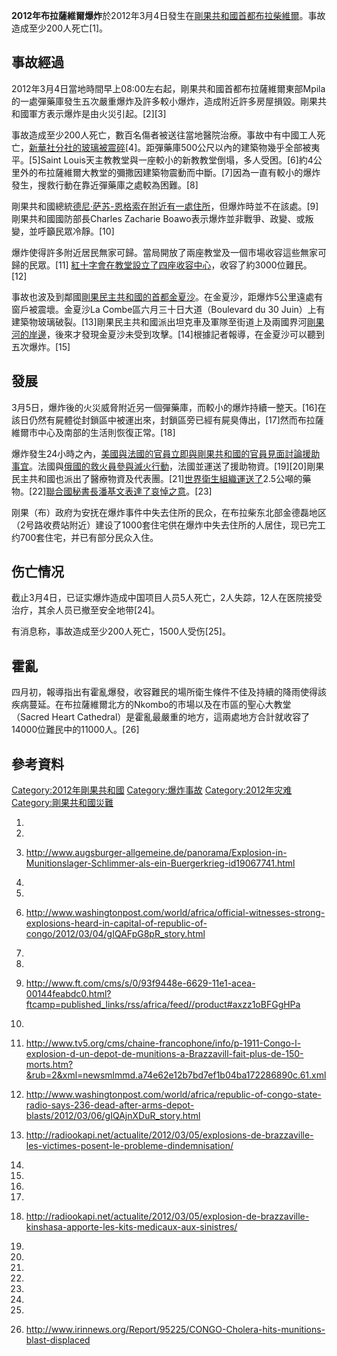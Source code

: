 **2012年布拉薩維爾爆炸**於2012年3月4日發生在[剛果共和國首都](https://zh.wikipedia.org/wiki/剛果共和國 "wikilink")[布拉柴維爾](https://zh.wikipedia.org/wiki/布拉柴維爾 "wikilink")。事故造成至少200人死亡\[1\]。

## 事故經過

2012年3月4日當地時間早上08:00左右起，剛果共和國首都布拉薩維爾東部Mpila的一處彈藥庫發生五次嚴重爆炸及許多較小爆炸，造成附近許多房屋損毀。剛果共和國軍方表示爆炸是由火災引起。\[2\]\[3\]

事故造成至少200人死亡，數百名傷者被送往當地醫院治療。事故中有中國工人死亡，[新華社分社的玻璃被震碎](https://zh.wikipedia.org/wiki/新華社 "wikilink")\[4\]。距彈藥庫500公尺以內的建築物幾乎全部被夷平。\[5\]Saint
Louis天主教教堂與一座較小的新教教堂倒塌，多人受困。\[6\]約4公里外的布拉薩維爾大教堂的彌撒因建築物震動而中斷。\[7\]因為一直有較小的爆炸發生，搜救行動在靠近彈藥庫之處較為困難。\[8\]

剛果共和國總統[德尼·萨苏-恩格索在附近有一處住所](../Page/德尼·萨苏-恩格索.md "wikilink")，但爆炸時並不在該處。\[9\]剛果共和國國防部長Charles
Zacharie Boawo表示爆炸並非戰爭、政變、或叛變，並呼籲民眾冷靜。\[10\]

爆炸使得許多附近居民無家可歸。當局開放了兩座教堂及一個市場收容這些無家可歸的民眾。\[11\]
[紅十字會在教堂設立了四座收容中心](https://zh.wikipedia.org/wiki/紅十字會 "wikilink")，收容了約3000位難民。\[12\]

事故也波及到鄰國[剛果民主共和國的首都](https://zh.wikipedia.org/wiki/剛果民主共和國 "wikilink")[金夏沙](../Page/金夏沙.md "wikilink")。在金夏沙，距爆炸5公里遠處有窗戶被震壞。金夏沙La
Combe區六月三十日大道（Boulevard du 30
Juin）上有建築物玻璃破裂。\[13\]剛果民主共和國派出坦克車及軍隊至街道上及兩國界河[剛果河的岸邊](https://zh.wikipedia.org/wiki/剛果河 "wikilink")，後來才發現金夏沙未受到攻擊。\[14\]根據記者報導，在金夏沙可以聽到五次爆炸。\[15\]

## 發展

3月5日，爆炸後的火災威脅附近另一個彈藥庫，而較小的爆炸持續一整天。\[16\]在該日仍然有屍體從封鎖區中被運出來，封鎖區旁已經有屍臭傳出，\[17\]然而布拉薩維爾市中心及南部的生活則恢復正常。\[18\]

爆炸發生24小時之內，[美國與](https://zh.wikipedia.org/wiki/美國 "wikilink")[法國的官員立即與剛果共和國的官員見面討論援助事宜](https://zh.wikipedia.org/wiki/法國 "wikilink")。法國與[俄國的救火員參與滅火行動](https://zh.wikipedia.org/wiki/俄國 "wikilink")，法國並運送了援助物資。\[19\]\[20\]剛果民主共和國也派出了醫療物資及代表團。\[21\][世界衛生組織運送了](https://zh.wikipedia.org/wiki/世界衛生組織 "wikilink")2.5公噸的藥物。\[22\][聯合國秘書長](https://zh.wikipedia.org/wiki/聯合國 "wikilink")[潘基文表達了哀悼之意](../Page/潘基文.md "wikilink")。\[23\]

刚果（布）政府为安抚在爆炸事件中失去住所的民众，在布拉柴东北部金德磊地区（2号路收费站附近）建设了1000套住宅供在爆炸中失去住所的人居住，现已完工约700套住宅，并已有部分民众入住。

## 伤亡情况

截止3月4日，已证实爆炸造成中国项目人员5人死亡，2人失踪，12人在医院接受治疗，其余人员已撤至安全地带\[24\]。

有消息称，事故造成至少200人死亡，1500人受伤\[25\]。

## 霍亂

四月初，報導指出有霍亂爆發，收容難民的場所衛生條件不佳及持續的降雨使得該疾病蔓延。在布拉薩維爾北方的Nkombo的市場以及在市區的聖心大教堂（Sacred
Heart Cathedral）是霍亂最嚴重的地方，這兩處地方合計就收容了14000位難民中的11000人。\[26\]

## 參考資料

[Category:2012年剛果共和國](https://zh.wikipedia.org/wiki/Category:2012年剛果共和國 "wikilink")
[Category:爆炸事故](https://zh.wikipedia.org/wiki/Category:爆炸事故 "wikilink")
[Category:2012年灾难](https://zh.wikipedia.org/wiki/Category:2012年灾难 "wikilink")
[Category:剛果共和國災難](https://zh.wikipedia.org/wiki/Category:剛果共和國災難 "wikilink")

1.

2.

3.  <http://www.augsburger-allgemeine.de/panorama/Explosion-in-Munitionslager-Schlimmer-als-ein-Buergerkrieg-id19067741.html>

4.

5.
6.  <http://www.washingtonpost.com/world/africa/official-witnesses-strong-explosions-heard-in-capital-of-republic-of-congo/2012/03/04/gIQAFpG8pR_story.html>

7.

8.
9.  <http://www.ft.com/cms/s/0/93f9448e-6629-11e1-acea-00144feabdc0.html?ftcamp=published_links/rss/africa/feed//product#axzz1oBFGgHPa>

10.
11. <http://www.tv5.org/cms/chaine-francophone/info/p-1911-Congo-l-explosion-d-un-depot-de-munitions-a-Brazzavill-fait-plus-de-150-morts.htm?&rub=2&xml=newsmlmmd.a74e62e12b7bd7ef1b04ba172286890c.61.xml>

12. <http://www.washingtonpost.com/world/africa/republic-of-congo-state-radio-says-236-dead-after-arms-depot-blasts/2012/03/06/gIQAjnXDuR_story.html>

13. <http://radiookapi.net/actualite/2012/03/05/explosions-de-brazzaville-les-victimes-posent-le-probleme-dindemnisation/>

14.

15.
16.
17.
18. <http://radiookapi.net/actualite/2012/03/05/explosion-de-brazzaville-kinshasa-apporte-les-kits-medicaux-aux-sinistres/>

19.

20.
21.
22.
23.

24.

25.
26. <http://www.irinnews.org/Report/95225/CONGO-Cholera-hits-munitions-blast-displaced>